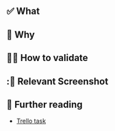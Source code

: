 ## ✅ What

<!-- A brief description of the changes in this PR. -->

## 🤔 Why

<!-- A brief description of the reason for these changes. -->

## 👩‍🔬 How to validate

<!-- Step-by-step instructions for how reviewers can verify these changes work as expected. -->

## :📸 Relevant Screenshot

## 🔖 Further reading

- [Trello task](link)
